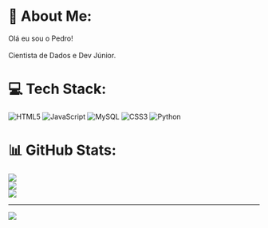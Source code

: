 # 💫 About Me:
Olá eu sou o Pedro!<br><br>Cientista de Dados e Dev Júnior. 


# 💻 Tech Stack:
![HTML5](https://img.shields.io/badge/html5-%23E34F26.svg?style=for-the-badge&logo=html5&logoColor=white) ![JavaScript](https://img.shields.io/badge/javascript-%23323330.svg?style=for-the-badge&logo=javascript&logoColor=%23F7DF1E) ![MySQL](https://img.shields.io/badge/mysql-%2300f.svg?style=for-the-badge&logo=mysql&logoColor=white) ![CSS3](https://img.shields.io/badge/css3-%231572B6.svg?style=for-the-badge&logo=css3&logoColor=white) ![Python](https://img.shields.io/badge/python-3670A0?style=for-the-badge&logo=python&logoColor=ffdd54)
# 📊 GitHub Stats:
![](https://github-readme-stats.vercel.app/api?username=alveespedro&theme=radical&hide_border=false&include_all_commits=false&count_private=false)<br/>
![](https://github-readme-streak-stats.herokuapp.com/?user=alveespedro&theme=radical&hide_border=false)<br/>
![](https://github-readme-stats.vercel.app/api/top-langs/?username=alveespedro&theme=radical&hide_border=false&include_all_commits=false&count_private=false&layout=compact)

---
[![](https://visitcount.itsvg.in/api?id=alveespedro&icon=0&color=0)](https://visitcount.itsvg.in)

<!-- Proudly created with GPRM ( https://gprm.itsvg.in ) -->


